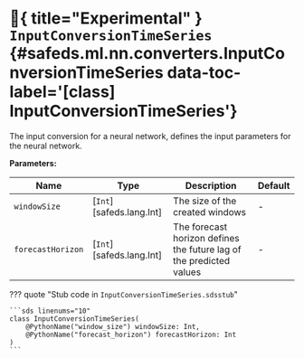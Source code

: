 # :test_tube:{ title="Experimental" } <code class="doc-symbol doc-symbol-class"></code> `InputConversionTimeSeries` {#safeds.ml.nn.converters.InputConversionTimeSeries data-toc-label='[class] InputConversionTimeSeries'}

The input conversion for a neural network, defines the input parameters for the neural network.

**Parameters:**

| Name | Type | Description | Default |
|------|------|-------------|---------|
| `windowSize` | [`Int`][safeds.lang.Int] | The size of the created windows | - |
| `forecastHorizon` | [`Int`][safeds.lang.Int] | The forecast horizon defines the future lag of the predicted values | - |

??? quote "Stub code in `InputConversionTimeSeries.sdsstub`"

    ```sds linenums="10"
    class InputConversionTimeSeries(
        @PythonName("window_size") windowSize: Int,
        @PythonName("forecast_horizon") forecastHorizon: Int
    )
    ```
